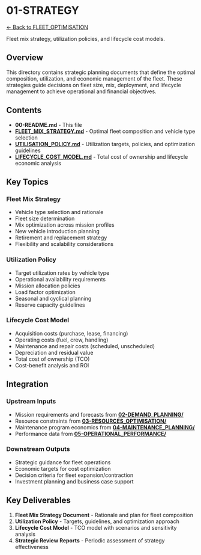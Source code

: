 # 01-STRATEGY


[← Back to FLEET_OPTIMISATION](../00-README.md)

Fleet mix strategy, utilization policies, and lifecycle cost models.

## Overview

This directory contains strategic planning documents that define the optimal composition, utilization, and economic management of the fleet. These strategies guide decisions on fleet size, mix, deployment, and lifecycle management to achieve operational and financial objectives.

## Contents

- **00-README.md** - This file
- **[FLEET_MIX_STRATEGY.md](FLEET_MIX_STRATEGY.md)** - Optimal fleet composition and vehicle type selection
- **[UTILISATION_POLICY.md](UTILISATION_POLICY.md)** - Utilization targets, policies, and optimization guidelines
- **[LIFECYCLE_COST_MODEL.md](LIFECYCLE_COST_MODEL.md)** - Total cost of ownership and lifecycle economic analysis

## Key Topics

### Fleet Mix Strategy
- Vehicle type selection and rationale
- Fleet size determination
- Mix optimization across mission profiles
- New vehicle introduction planning
- Retirement and replacement strategy
- Flexibility and scalability considerations

### Utilization Policy
- Target utilization rates by vehicle type
- Operational availability requirements
- Mission allocation policies
- Load factor optimization
- Seasonal and cyclical planning
- Reserve capacity guidelines

### Lifecycle Cost Model
- Acquisition costs (purchase, lease, financing)
- Operating costs (fuel, crew, handling)
- Maintenance and repair costs (scheduled, unscheduled)
- Depreciation and residual value
- Total cost of ownership (TCO)
- Cost-benefit analysis and ROI

## Integration

### Upstream Inputs
- Mission requirements and forecasts from **[02-DEMAND_PLANNING/](../02-DEMAND_PLANNING/)**
- Resource constraints from **[03-RESOURCES_OPTIMISATION/](../03-RESOURCES_OPTIMISATION/)**
- Maintenance program economics from **[04-MAINTENANCE_PLANNING/](../04-MAINTENANCE_PLANNING/)**
- Performance data from **[05-OPERATIONAL_PERFORMANCE/](../05-OPERATIONAL_PERFORMANCE/)**

### Downstream Outputs
- Strategic guidance for fleet operations
- Economic targets for cost optimization
- Decision criteria for fleet expansion/contraction
- Investment planning and business case support

## Key Deliverables

1. **Fleet Mix Strategy Document** - Rationale and plan for fleet composition
2. **Utilization Policy** - Targets, guidelines, and optimization approach
3. **Lifecycle Cost Model** - TCO model with scenarios and sensitivity analysis
4. **Strategic Review Reports** - Periodic assessment of strategy effectiveness
